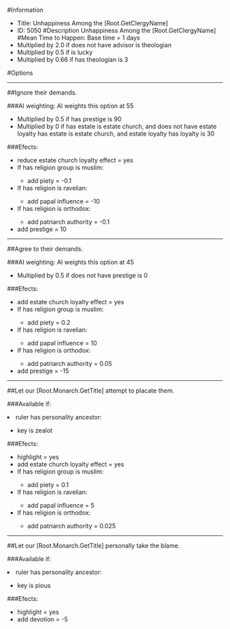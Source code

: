 #Information
 - Title: Unhappiness Among the [Root.GetClergyName]
 - ID: 5050
#Description
Unhappiness Among the [Root.GetClergyName]
#Mean Time to Happen:
Base time = 1 days
 - Multiplied by 2.0 if does not have advisor is theologian
 - Multiplied by 0.5 if is lucky
 - Multiplied by 0.66 if has theologian is 3

#Options

___
##Ignore their demands.

###AI weighting:
AI weights this option at 55
 - Multiplied by 0.5 if has prestige is 90
 - Multiplied by 0 if has estate is estate church, and does not have estate loyalty has estate is estate church, and estate loyalty has loyalty is 30


###Efects:<ul><li>reduce estate church loyalty effect = yes</li><li>If has religion group is muslim:</li><ul><li>add piety = -0.1</li></ul><li>If has religion is ravelian:</li><ul><li>add papal influence = -10</li></ul><li>If has religion is orthodox:</li><ul><li>add patriarch authority = -0.1</li></ul><li>add prestige = 10</li></ul>

___
##Agree to their demands.

###AI weighting:
AI weights this option at 45
 - Multiplied by 0.5 if does not have prestige is 0


###Efects:<ul><li>add estate church loyalty effect = yes</li><li>If has religion group is muslim:</li><ul><li>add piety = 0.2</li></ul><li>If has religion is ravelian:</li><ul><li>add papal influence = 10</li></ul><li>If has religion is orthodox:</li><ul><li>add patriarch authority = 0.05</li></ul><li>add prestige = -15</li></ul>

___
##Let our [Root.Monarch.GetTitle] attempt to placate them.

###Available if:
<li>ruler has personality ancestor:</li><ul><li>key is zealot</li></ul>

###Efects:<ul><li>highlight = yes</li><li>add estate church loyalty effect = yes</li><li>If has religion group is muslim:</li><ul><li>add piety = 0.1</li></ul><li>If has religion is ravelian:</li><ul><li>add papal influence = 5</li></ul><li>If has religion is orthodox:</li><ul><li>add patriarch authority = 0.025</li></ul></ul>

___
##Let our [Root.Monarch.GetTitle] personally take the blame.

###Available if:
<li>ruler has personality ancestor:</li><ul><li>key is pious</li></ul>

###Efects:<ul><li>highlight = yes</li><li>add devotion = -5</li></ul>
